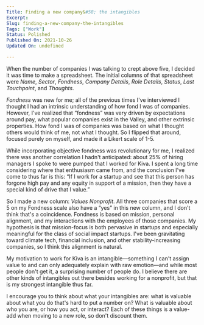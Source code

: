 ```yaml
---
Title: Finding a new company&#58; the intangibles
Excerpt: 
Slug: finding-a-new-company-the-intangibles
Tags: ["Work"]
Status: Polished
Published On: 2021-10-26
Updated On: undefined

---
```


When the number of companies I was talking to crept above five, I decided it was time to make a spreadsheet. The initial columns of that spreadsheet were _Name_, _Sector_, _Fondness_, _Company Details_, _Role Details_, _Status_, _Last Touchpoint_, and _Thoughts_.


_Fondness_ was new for me; all of the previous times I've interviewed I thought I had an intrinsic understanding of how fond I was of companies. However, I've realized that “fondness” was very driven by expectations around pay, what popular companies exist in the Valley, and other extrinsic properties. How fond I was of companies was based on what I thought others would think of me, not what I thought. So I flipped that around, focused purely on myself, and made it a Likert scale of 1-5.


While incorporating objective fondness was revolutionary for me, I realized there was another correlation I hadn't anticipated: about 25% of hiring managers I spoke to were pumped that I worked for Kiva. I spent a long time considering where that enthusiasm came from, and the conclusion I've come to thus far is this: “If I work for a startup and see that this person has forgone high pay and any equity in support of a mission, then they have a special kind of drive that I value.”


So I made a new column: _Values Nonprofit_. All three companies that score a 5 on my Fondness scale also have a “yes” in this new column, and I don't think that's a coincidence. Fondness is based on mission, personal alignment, and my interactions with the employees of those companies. My hypothesis is that mission-focus is both pervasive in startups and especially meaningful for the class of social impact startups. I've been gravitating toward climate tech, financial inclusion, and other stability-increasing companies, so I think this alignment is natural.


My motivation to work for Kiva is an intangible—something I can't assign value to and can only adequately explain with raw emotion—and while most people don't get it, a surprising number of people do. I believe there are other kinds of intangibles out there besides working for a nonprofit, but that is my strongest intangible thus far.


I encourage you to think about what your intangibles are: what is valuable about what you do that's hard to put a number on? What is valuable about who you are, or how you act, or interact? Each of these things is a value-add when moving to a new role, so don't discount them.

